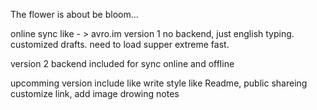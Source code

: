The flower is about be bloom...


online sync like - > avro.im
version 1
no backend, just english typing.
customized drafts.
need to load supper extreme fast.

version 2
backend included for sync online and offline

upcomming version
include like write style like Readme,
public shareing customize link, 
add image 
drowing notes